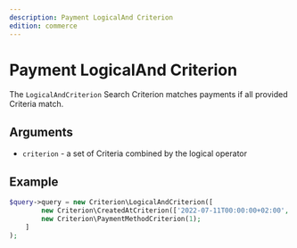 ```yaml
---
description: Payment LogicalAnd Criterion
edition: commerce
---
```


# Payment LogicalAnd Criterion

The `LogicalAndCriterion` Search Criterion matches payments if all provided Criteria match.

## Arguments

- `criterion` - a set of Criteria combined by the logical operator

## Example

``` php
$query->query = new Criterion\LogicalAndCriterion([
        new Criterion\CreatedAtCriterion(['2022-07-11T00:00:00+02:00', LT]),
        new Criterion\PaymentMethodCriterion(1);
    ]
);
```